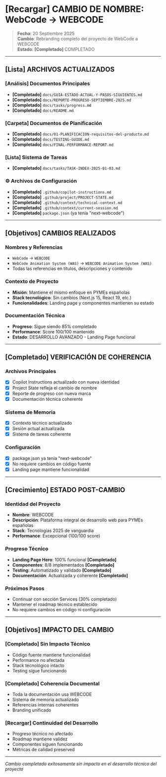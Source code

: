 # **[Recargar]** CAMBIO DE NOMBRE: WebCode → WEBCODE

> **Fecha**: 20 Septiembre 2025  
> **Cambio**: Rebranding completo del proyecto de WebCode a WEBCODE  
> **Estado**: **[Completado]** COMPLETADO

---

## **[Lista]** **ARCHIVOS ACTUALIZADOS**

### ****[Análisis]** Documentos Principales**

- **[Completado]** `docs/GUIA-ESTADO-ACTUAL-Y-PASOS-SIGUIENTES.md`
- **[Completado]** `docs/REPORTE-PROGRESO-SEPTIEMBRE-2025.md`
- **[Completado]** `docs/tasks/progress.md`
- **[Completado]** `docs/README.md`

### ****[Carpeta]** Documentos de Planificación**

- **[Completado]** `docs/01-PLANIFICACION-requisitos-del-producto.md`
- **[Completado]** `docs/TESTING-GUIDE.md`
- **[Completado]** `docs/FINAL-PERFORMANCE-REPORT.md`

### ****[Lista]** Sistema de Tareas**

- **[Completado]** `docs/tasks/TASK-INDEX-2025-01-03.md`

### **⚙️ Archivos de Configuración**

- **[Completado]** `.github/copilot-instructions.md`
- **[Completado]** `.github/project/PROJECT-STATE.md`
- **[Completado]** `.github/context/technical-context.md`
- **[Completado]** `.github/context/current-session.md`
- **[Completado]** `package.json` (ya tenía "next-webcode")

---

## **[Objetivos]** **CAMBIOS REALIZADOS**

### **Nombres y Referencias**

- `WebCode` → `WEBCODE`
- `WebCode Animation System (WAS)` → `WEBCODE Animation System (WAS)`
- Todas las referencias en títulos, descripciones y contenido

### **Contexto de Proyecto**

- **Misión**: Mantiene el mismo enfoque en PYMEs españolas
- **Stack tecnológico**: Sin cambios (Next.js 15, React 19, etc.)
- **Funcionalidades**: Landing page y componentes mantienen su estado

### **Documentación Técnica**

- **Progreso**: Sigue siendo 85% completado
- **Performance**: Score 100/100 mantenido
- **Estado**: DESARROLLO AVANZADO - Landing Page funcional

---

## **[Completado]** **VERIFICACIÓN DE COHERENCIA**

### **Archivos Principales**

- [x] Copilot Instructions actualizado con nueva identidad
- [x] Project State refleja el cambio de nombre
- [x] Reporte de progreso con nueva marca
- [x] Documentación técnica coherente

### **Sistema de Memoria**

- [x] Contexto técnico actualizado
- [x] Sesión actual actualizada
- [x] Sistema de tareas coherente

### **Configuración**

- [x] package.json ya tenía "next-webcode"
- [x] No requiere cambios en código fuente
- [x] Landing page mantiene funcionalidad

---

## **[Crecimiento]** **ESTADO POST-CAMBIO**

### **Identidad del Proyecto**

- **Nombre**: WEBCODE
- **Descripción**: Plataforma integral de desarrollo web para PYMEs españolas
- **Stack**: Tecnologías 2025 de vanguardia
- **Performance**: Excepcional (100/100 score)

### **Progreso Técnico**

- **Landing Page Hero**: 100% funcional **[Completado]**
- **Componentes**: 8/8 implementados **[Completado]**
- **Testing**: Automatizado y validado **[Completado]**
- **Documentación**: Actualizada y coherente **[Completado]**

### **Próximos Pasos**

- Continuar con sección Services (30% completado)
- Mantener el roadmap técnico establecido
- No requiere cambios en código ni configuración

---

## **[Objetivos]** **IMPACTO DEL CAMBIO**

### ****[Completado]** Sin Impacto Técnico**

- Código fuente mantiene funcionalidad
- Performance no afectada
- Stack tecnológico intacto
- Testing sigue funcionando

### ****[Completado]** Coherencia Documental**

- Toda la documentación usa WEBCODE
- Sistema de memoria actualizado
- Referencias internas coherentes
- Branding unificado

### ****[Recargar]** Continuidad del Desarrollo**

- Progreso técnico no afectado
- Roadmap mantiene validez
- Componentes siguen funcionando
- Métricas de calidad preserved

---

_Cambio completado exitosamente sin impacto en el desarrollo técnico del proyecto_
